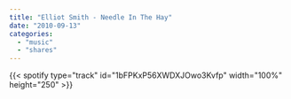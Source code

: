 ```yaml
---
title: "Elliot Smith - Needle In The Hay"
date: "2010-09-13"
categories:
  - "music"
  - "shares"
---
```


{{< spotify type="track" id="1bFPKxP56XWDXJOwo3Kvfp" width="100%" height="250" >}}
